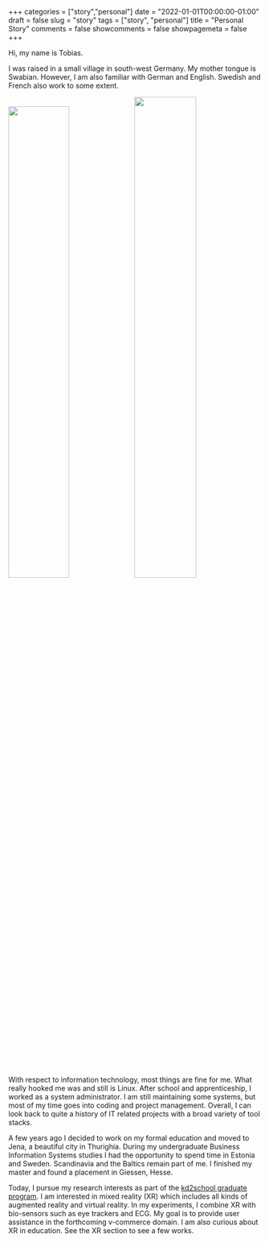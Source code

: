 +++
categories = ["story","personal"]
date = "2022-01-01T00:00:00-01:00"
draft = false
slug = "story"
tags = ["story", "personal"]
title = "Personal Story"
comments = false
showcomments = false
showpagemeta = false
+++

Hi, my name is Tobias. 

I was raised in a small village in south-west Germany. 
My mother tongue is Swabian. 
However, I am also familiar with German and English. 
Swedish and French also work to some extent.

<img src="img/me_berlin.png" width="49%">
<img src="img/me_leipzig.png" width="49.5%">

With respect to information technology, most things are fine for me. 
What really hooked me was and still is Linux.
After school and apprenticeship, I worked as a system administrator.
I am still maintaining some systems, but most of my time goes into coding and project management.
Overall, I can look back to quite a history of IT related projects with a broad variety of tool stacks.

A few years ago I decided to work on my formal education and moved to Jena, a beautiful city in Thurighia.
During my undergraduate Business Information Systems studies I had the opportunity to spend time in Estonia and Sweden.
Scandinavia and the Baltics remain part of me.
I finished my master and found a placement in Giessen, Hesse.

Today, I pursue my research interests as part of the [kd2school graduate program](https://www.kd2school.info).
I am interested in mixed reality (XR) which includes all kinds of augmented reality and virtual reality.
In my experiments, I combine XR with bio-sensors such as eye trackers and ECG.
My goal is to provide user assistance in the forthcoming v-commerce domain.
I am also curious about XR in education. See the XR section to see a few works.